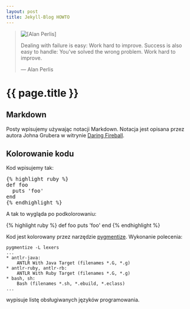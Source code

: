 ```yaml
---
layout: post
title: Jekyll-Blog HOWTO
---
```


<blockquote>
<img src="../../../../images/alan-perlis.gif" alt="[Alan Perlis]" />
<p>
  Dealing with failure is easy: Work hard to improve. Success is also
  easy to handle: You've solved the wrong problem. Work hard to improve.
</p>
<p class="author">— Alan Perlis</p>
</blockquote>

# {{ page.title }}

## Markdown

Posty wpisujemy używając notacji Markdown.
Notacja jest opisana przez autora Johna Grubera 
w witrynie [Daring Fireball](http://daringfireball.net/projects/markdown/syntax).

## Kolorowanie kodu

Kod wpisujemy tak:

<pre>
&#123;% highlight ruby %&#125;
def foo
  puts 'foo'
end
&#123;% endhighlight %&#125;
</pre>

A tak to wygląda po podkolorowaniu:

{% highlight ruby %}
def foo
  puts 'foo'
end
{% endhighlight %}

Kod jest kolorowany przez narzędzie
[pygmentize](http://pygments.org/docs/cmdline/).
Wykonanie polecenia:

    pygmentize -L lexers
    ...
    * antlr-java:
        ANTLR With Java Target (filenames *.G, *.g)
    * antlr-ruby, antlr-rb:
        ANTLR With Ruby Target (filenames *.G, *.g)
    * bash, sh:
        Bash (filenames *.sh, *.ebuild, *.eclass)
    ...

wypisuje listę obsługiwanych języków programowania.
